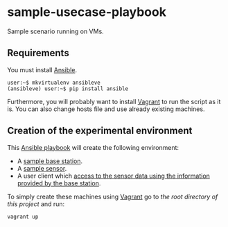 sample-usecase-playbook
=======================

Sample scenario running on VMs.

Requirements
------------

You must install [Ansible](http://www.ansible.com).

    user:~$ mkvirtualenv ansibleve
    (ansibleve) user:~$ pip install ansible

 
Furthermore, you will probably want to install [Vagrant](https://www.vagrantup.com/) to run the script as it is.
You can also change hosts file and use already existing machines.


Creation of the experimental environment
----------------------------------------

This [Ansible playbook](http://docs.ansible.com/playbooks.html) will create the following environment:

 * A [sample base station](https://github.com/lightsec/http_bs_lightsec).
 * A [sample sensor](https://github.com/lightsec/http_sensor_lighsec).
 * A user client which [access to the sensor data using the information provided by the base station](https://github.com/lightsec/liblightsec).

To simply create these machines using [Vagrant](https://www.vagrantup.com/) go to _the root directory of this project_ and run:

    vagrant up
